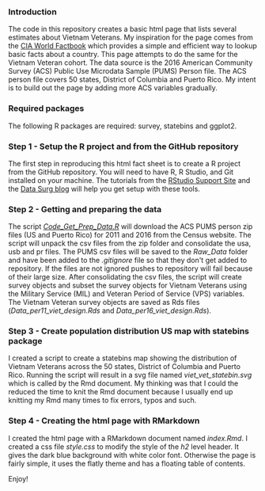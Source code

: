 ### Introduction

The code in this repository creates a basic html page that lists several estimates about Vietnam Veterans. My inspiration for the page comes from the [CIA World Factbook](https://www.cia.gov/library/publications/the-world-factbook/) which provides a simple and efficient way to lookup basic facts about a country. This page attempts to do the same for the Vietnam Veteran cohort. The data source is the 2016 American Community Survey (ACS) Public Use Microdata Sample (PUMS) Person file. The ACS person file covers 50 states, District of Columbia and Puerto Rico. My intent is to build out the page by adding more ACS variables gradually.

### Required packages

The following R packages are required: survey, statebins and ggplot2. 

### Step 1 - Setup the R project and from the GitHub repository

The first step in reproducing this html fact sheet is to create a R project from the GitHub repository. You will need to have R, R Studio, and Git installed on your machine. The tutorials from the [RStudio Support Site](https://support.rstudio.com/hc/en-us/articles/200532077-Version-Control-with-Git-and-SVN) and the [Data Surg blog](http://www.datasurg.net/2015/07/13/rstudio-and-github/) will help you get setup with these tools. 

### Step 2 - Getting and preparing the data
        
The script *[Code_Get_Prep_Data.R](https://github.com/mihiriyer/vietvet-acsstats-2016/blob/master/Code_Get_Prep_Data.R)* will download the ACS PUMS person zip files (US and Puerto Rico) for 2011 and 2016 from the Census website. The script will unpack the csv files from the zip folder and consolidate the usa, usb and pr files. The PUMS csv files will be saved to the *Raw_Data* folder and have been added to the *.gitignore* file so that they don't get added to repository. If the files are not ignored pushes to repository will fail because of their large size. After consolidating the csv files, the script will create survey objects and subset the survey objects for Vietnam Veterans using the Military Service (MIL) and Veteran Period of Service (VPS) variables. The Vietnam Veteran survey objects are saved as Rds files (*Data_per11_viet_design.Rds* and *Data_per16_viet_design.Rds*). 

### Step 3 - Create population distribution US map with statebins package

I created a script to create a statebins map showing the distribution of Vietnam Veterans across the 50 states, District of Columbia and Puerto Rico. Running the script will result in a svg file named *viet_vet_statebin.svg* which is called by the Rmd document. My thinking was that I could the reduced the time to knit the Rmd document because I usually end up knitting my Rmd many times to fix errors, typos and such. 

### Step 4 - Creating the html page with RMarkdown 

I created the html page with a RMarkdown document named *index.Rmd*. I created a css file *style.css* to modify the style of the *h2* level header. It gives the dark blue background with white color font. Otherwise the page is fairly simple, it uses the flatly theme and has a floating table of contents. 

Enjoy! 



